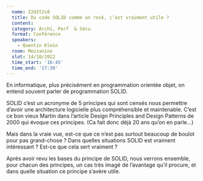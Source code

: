 ```yaml
---
  name: 22d2t2s8
  title: Du code SOLID comme un rock, c’est vraiment utile ?
  content:
  category: Archi, Perf  & Sécu
  format: Conférence 
  speakers: 
    - Quentin Klein
  room: Mezzanine
  slot: 14/10/2022
  time_start: '16:45'
  time_end: '17:30'
---
```

En informatique, plus précisément en programmation orientée objet, on entend souvent parler de programmation SOLID.

SOLID c’est un acronyme de 5 principes qui sont censés nous permettre d’avoir une architecture logicielle plus compréhensible et maintenable. C’est ce bon vieux Martin dans l’article Design Principles and Design Patterns de 2000 qui évoque ces principes. (Ca fait donc déjà 20 ans qu’on en parle...)

Mais dans la vraie vue, est-ce que ce n’est pas surtout beaucoup de boulot pour pas grand-chose ? Dans quelles situations SOLID est vraiment intéressant ? Est-ce que cela sert vraiment ?

Après avoir revu les bases du principe de SOLID, nous verrons ensemble, pour chacun des principes, un cas très imagé de l’avantage qu’il procure, et dans quelle situation ce principe s’avère utile.
